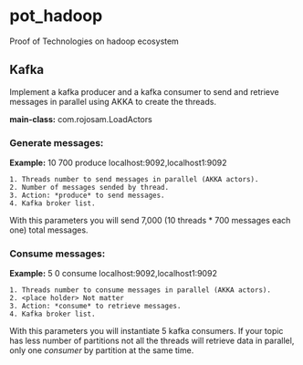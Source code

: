 # pot_hadoop
Proof of Technologies on hadoop ecosystem


## Kafka

Implement a kafka producer and a kafka consumer to send and retrieve messages in parallel using AKKA to create the threads. 

**main-class:** com.rojosam.LoadActors

### Generate messages:

**Example:** 10 700 produce localhost:9092,localhost1:9092

    1. Threads number to send messages in parallel (AKKA actors).
    2. Number of messages sended by thread.
    3. Action: *produce* to send messages. 
    4. Kafka broker list.

With this parameters you will send 7,000 (10 threads * 700 messages each one) total messages.

### Consume messages:

**Example:** 5 0 consume localhost:9092,localhost1:9092

    1. Threads number to consume messages in parallel (AKKA actors).
    2. <place holder> Not matter
    3. Action: *consume* to retrieve messages. 
    4. Kafka broker list.

With this parameters you will instantiate 5 kafka consumers. If your topic has less number of partitions not all the threads will retrieve data in parallel, only one *consumer* by partition at the same time.